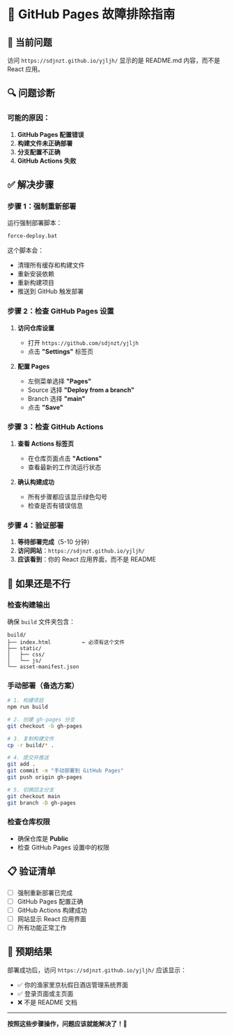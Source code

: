 # 🔧 GitHub Pages 故障排除指南

## 🚨 当前问题

访问 `https://sdjnzt.github.io/yjljh/` 显示的是 README.md 内容，而不是 React 应用。

## 🔍 问题诊断

### 可能的原因：

1. **GitHub Pages 配置错误**
2. **构建文件未正确部署**
3. **分支配置不正确**
4. **GitHub Actions 失败**

## ✅ 解决步骤

### 步骤 1：强制重新部署

运行强制部署脚本：
```bash
force-deploy.bat
```

这个脚本会：
- 清理所有缓存和构建文件
- 重新安装依赖
- 重新构建项目
- 推送到 GitHub 触发部署

### 步骤 2：检查 GitHub Pages 设置

1. **访问仓库设置**
   - 打开 `https://github.com/sdjnzt/yjljh`
   - 点击 **"Settings"** 标签页

2. **配置 Pages**
   - 左侧菜单选择 **"Pages"**
   - Source 选择 **"Deploy from a branch"**
   - Branch 选择 **"main"**
   - 点击 **"Save"**

### 步骤 3：检查 GitHub Actions

1. **查看 Actions 标签页**
   - 在仓库页面点击 **"Actions"**
   - 查看最新的工作流运行状态

2. **确认构建成功**
   - 所有步骤都应该显示绿色勾号
   - 检查是否有错误信息

### 步骤 4：验证部署

1. **等待部署完成**（5-10 分钟）
2. **访问网站**：`https://sdjnzt.github.io/yjljh/`
3. **应该看到**：你的 React 应用界面，而不是 README

## 🔧 如果还是不行

### 检查构建输出

确保 `build` 文件夹包含：
```
build/
├── index.html          ← 必须有这个文件
├── static/
│   ├── css/
│   └── js/
└── asset-manifest.json
```

### 手动部署（备选方案）

```bash
# 1. 构建项目
npm run build

# 2. 创建 gh-pages 分支
git checkout -b gh-pages

# 3. 复制构建文件
cp -r build/* .

# 4. 提交并推送
git add .
git commit -m "手动部署到 GitHub Pages"
git push origin gh-pages

# 5. 切换回主分支
git checkout main
git branch -D gh-pages
```

### 检查仓库权限

- 确保仓库是 **Public**
- 检查 GitHub Pages 设置中的权限

## 📋 验证清单

- [ ] 强制重新部署已完成
- [ ] GitHub Pages 配置正确
- [ ] GitHub Actions 构建成功
- [ ] 网站显示 React 应用界面
- [ ] 所有功能正常工作

## 🎯 预期结果

部署成功后，访问 `https://sdjnzt.github.io/yjljh/` 应该显示：
- ✅ 你的渔家里京杭假日酒店管理系统界面
- ✅ 登录页面或主页面
- ❌ 不是 README 文档

---

**按照这些步骤操作，问题应该就能解决了！🚀**
